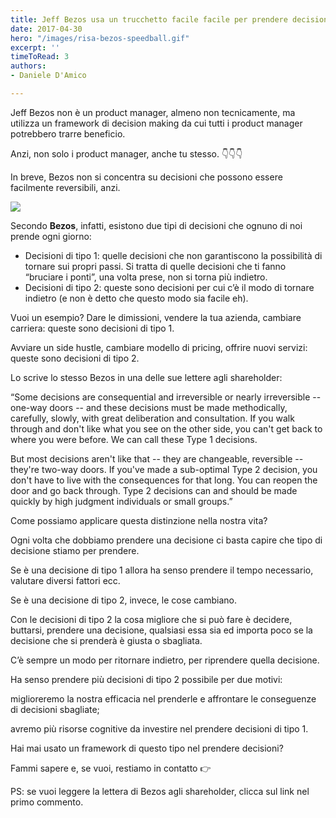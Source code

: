 ```yaml
---
title: Jeff Bezos usa un trucchetto facile facile per prendere decisioni
date: 2017-04-30
hero: "/images/risa-bezos-speedball.gif"
excerpt: ''
timeToRead: 3
authors:
- Daniele D'Amico

---
```

Jeff Bezos non è un product manager, almeno non tecnicamente, ma utilizza un framework di decision making da cui tutti i product manager potrebbero trarre beneficio.

Anzi, non solo i product manager, anche tu stesso. 👇👇👇

In breve, Bezos non si concentra su decisioni che possono essere facilmente reversibili, anzi.

![](/images/risa-bezos-speedball.gif)

Secondo **Bezos**, infatti, esistono due tipi di decisioni che ognuno di noi prende ogni giorno:

* Decisioni di tipo 1: quelle decisioni che non garantiscono la possibilità di tornare sui propri passi. Si tratta di quelle decisioni che ti fanno “bruciare i ponti”, una volta prese, non si torna più indietro.
* Decisioni di tipo 2: queste sono decisioni per cui c’è il modo di tornare indietro (e non è detto che questo modo sia facile eh).

Vuoi un esempio? Dare le dimissioni, vendere la tua azienda, cambiare carriera: queste sono decisioni di tipo 1.

Avviare un side hustle, cambiare modello di pricing, offrire nuovi servizi: queste sono decisioni di tipo 2.

Lo scrive lo stesso Bezos in una delle sue lettere agli shareholder:

“Some decisions are consequential and irreversible or nearly irreversible -- one-way doors -- and these decisions must be made methodically, carefully, slowly, with great deliberation and consultation. If you walk through and don't like what you see on the other side, you can't get back to where you were before. We can call these Type 1 decisions.

But most decisions aren't like that -- they are changeable, reversible -- they're two-way doors. If you've made a sub-optimal Type 2 decision, you don't have to live with the consequences for that long. You can reopen the door and go back through. Type 2 decisions can and should be made quickly by high judgment individuals or small groups.”

Come possiamo applicare questa distinzione nella nostra vita?

Ogni volta che dobbiamo prendere una decisione ci basta capire che tipo di decisione stiamo per prendere.

Se è una decisione di tipo 1 allora ha senso prendere il tempo necessario, valutare diversi fattori ecc.

Se è una decisione di tipo 2, invece, le cose cambiano.

Con le decisioni di tipo 2 la cosa migliore che si può fare è decidere, buttarsi, prendere una decisione, qualsiasi essa sia ed importa poco se la decisione che si prenderà è giusta o sbagliata.

C’è sempre un modo per ritornare indietro, per riprendere quella decisione.

Ha senso prendere più decisioni di tipo 2 possibile per due motivi:

miglioreremo la nostra efficacia nel prenderle e affrontare le conseguenze di decisioni sbagliate;

avremo più risorse cognitive da investire nel prendere decisioni di tipo 1.

Hai mai usato un framework di questo tipo nel prendere decisioni?

Fammi sapere e, se vuoi, restiamo in contatto 👉

PS: se vuoi leggere la lettera di Bezos agli shareholder, clicca sul link nel primo commento.